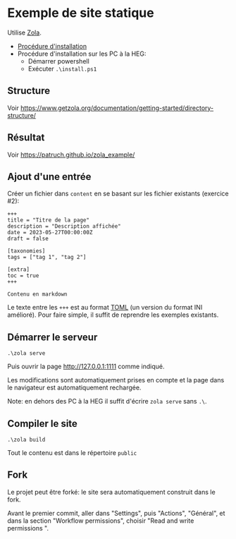 # Exemple de site statique

Utilise [Zola](https://www.getzola.org/).

* [Procédure d'installation](https://www.getzola.org/documentation/getting-started/installation/)
* Procédure d'installation sur les PC à la HEG:
    * Démarrer powershell 
    * Exécuter `.\install.ps1`

## Structure

Voir <https://www.getzola.org/documentation/getting-started/directory-structure/>

## Résultat

Voir <https://patruch.github.io/zola_example/>

## Ajout d'une entrée

Créer un fichier dans `content` en se basant sur les fichier existants (exercice #2):

```
+++
title = "Titre de la page"
description = "Description affichée"
date = 2023-05-27T00:00:00Z
draft = false

[taxonomies]
tags = ["tag 1", "tag 2"]

[extra]
toc = true
+++

Contenu en markdown
```

Le texte entre les `+++` est au format [TOML](https://fr.wikipedia.org/wiki/TOML) (un version du format INI amélioré).
Pour faire simple, il suffit de reprendre les exemples existants.

## Démarrer le serveur

`.\zola serve`

Puis ouvrir la page <http://127.0.0.1:1111> comme indiqué.

Les modifications sont automatiquement prises en compte et la page dans le navigateur est automatiquement rechargée.

Note: en dehors des PC à la HEG il suffit d'écrire `zola serve` sans `.\`.

## Compiler le site

`.\zola build`

Tout le contenu est dans le répertoire `public`

## Fork

Le projet peut être forké: le site sera automatiquement construit dans le fork.

Avant le premier commit, aller dans "Settings", puis "Actions", "Général", et dans la section "Workflow permissions", choisir "Read and write permissions ".
